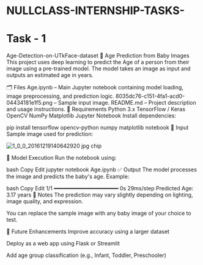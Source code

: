 # NULLCLASS-INTERNSHIP-TASKS-
# Task - 1
Age-Detection-on-UTkFace-dataset
🧒 Age Prediction from Baby Images
This project uses deep learning to predict the Age of a person from their image using a pre-trained model. The model takes an image as input and outputs an estimated age in years.

🗂 Files
Age.ipynb – Main Jupyter notebook containing model loading, image preprocessing, and prediction logic.
8035dc76-c151-4fa1-acd0-04434181e1f5.png – Sample input image.
README.md – Project description and usage instructions.
🔧 Requirements
Python 3.x
TensorFlow / Keras
OpenCV
NumPy
Matplotlib
Jupyter Notebook
Install dependencies:

pip install tensorflow opencv-python numpy matplotlib notebook
📸 Input
Sample image used for prediction:

![1_0_0_20161219140642920 jpg chip](https://github.com/user-attachments/assets/e50d5a32-56b9-4176-bb23-0e78fd97d3e9)



🧠 Model Execution
Run the notebook using:

bash
Copy
Edit
jupyter notebook Age.ipynb
✅ Output
The model processes the image and predicts the baby's age. Example:

bash
Copy
Edit
1/1 ━━━━━━━━━━━━━━━━━━━━ 0s 29ms/step
Predicted Age: 3.17 years
📝 Notes
The prediction may vary slightly depending on lighting, image quality, and expression.

You can replace the sample image with any baby image of your choice to test.

📌 Future Enhancements
Improve accuracy using a larger dataset

Deploy as a web app using Flask or Streamlit

Add age group classification (e.g., Infant, Toddler, Preschooler)
